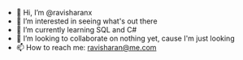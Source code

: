 - 👋 Hi, I’m @ravisharanx
- 👀 I’m interested in seeing what's out there  
- 🌱 I’m currently learning SQL and C#
- 💞️ I’m looking to collaborate on nothing yet, cause I'm just looking
- 📫 How to reach me: ravisharan@me.com

<!---
ravisharanx/ravisharanx is a ✨ special ✨ repository because its `README.md` (this file) appears on your GitHub profile.
You can click the Preview link to take a look at your changes.
--->
